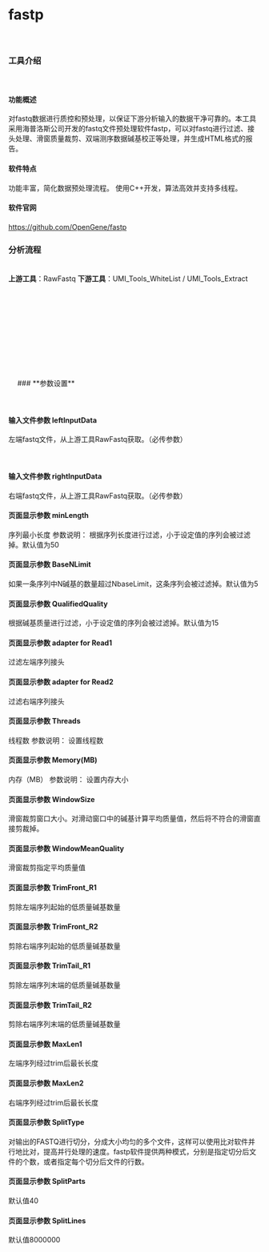 # **fastp**
　 
### **工具介绍**

　  
#### **功能概述**
对fastq数据进行质控和预处理，以保证下游分析输入的数据干净可靠的。本工具采用海普洛斯公司开发的fastq文件预处理软件fastp，可以对fastq进行过滤、接头处理、滑窗质量裁剪、双端测序数据碱基校正等处理，并生成HTML格式的报告。

#### **软件特点**
功能丰富，简化数据预处理流程。
使用C++开发，算法高效并支持多线程。

#### **软件官网**
https://github.com/OpenGene/fastp
　 
### **分析流程**
　  
**上游工具**：RawFastq
**下游工具**：UMI_Tools_WhiteList / UMI_Tools_Extract

<div style="text-align:center">
<img data-src="1.png" height="175px" ></img>
</div>　 
### **参数设置**

　  
#### **输入文件参数 leftInputData**
左端fastq文件，从上游工具RawFastq获取。（必传参数）

　  
#### **输入文件参数 rightInputData**
右端fastq文件，从上游工具RawFastq获取。（必传参数）

<label id='minLength'> </label>
#### **页面显示参数 minLength**
序列最小长度
参数说明：
根据序列长度进行过滤，小于设定值的序列会被过滤掉。默认值为50

<label id='BaseNLimit'> </label>
#### **页面显示参数 BaseNLimit**
如果一条序列中N碱基的数量超过NbaseLimit，这条序列会被过滤掉。默认值为5

<label id='QualifiedQuality'> </label>
#### **页面显示参数 QualifiedQuality**
根据碱基质量进行过滤，小于设定值的序列会被过滤掉。默认值为15

<label id='adapterforRead1'> </label>
#### **页面显示参数 adapter for Read1**
过滤左端序列接头

<label id='adapterforRead2'> </label>
#### **页面显示参数 adapter for Read2**
过滤右端序列接头

<label id='Threads'> </label>
#### **页面显示参数 Threads**
线程数
参数说明：
设置线程数

<label id='Memory(MB)'> </label>
#### **页面显示参数 Memory(MB)**
内存（MB）
参数说明：
设置内存大小

<label id='WindowSize'> </label>
#### **页面显示参数 WindowSize**
滑窗裁剪窗口大小。对滑动窗口中的碱基计算平均质量值，然后将不符合的滑窗直接剪裁掉。

<label id='WindowMeanQuality'> </label>
#### **页面显示参数 WindowMeanQuality**
滑窗裁剪指定平均质量值

<label id='TrimFront_R1'> </label>
#### **页面显示参数 TrimFront_R1**
剪除左端序列起始的低质量碱基数量

<label id='TrimFront_R2'> </label>
#### **页面显示参数 TrimFront_R2**
剪除右端序列起始的低质量碱基数量

<label id='TrimTail_R1'> </label>
#### **页面显示参数 TrimTail_R1**
剪除左端序列末端的低质量碱基数量

<label id='TrimTail_R2'> </label>
#### **页面显示参数 TrimTail_R2**
剪除右端序列末端的低质量碱基数量

<label id='MaxLen1'> </label>
#### **页面显示参数 MaxLen1**
左端序列经过trim后最长长度

<label id='MaxLen2'> </label>
#### **页面显示参数 MaxLen2**
右端序列经过trim后最长长度

<label id='SplitType'> </label>
#### **页面显示参数 SplitType**
对输出的FASTQ进行切分，分成大小均匀的多个文件，这样可以使用比对软件并行地比对，提高并行处理的速度。fastp软件提供两种模式，分别是指定切分后文件的个数，或者指定每个切分后文件的行数。

<label id='SplitParts'> </label>
#### **页面显示参数 SplitParts**
默认值40

<label id='SplitLines'> </label>
#### **页面显示参数 SplitLines**
默认值8000000
